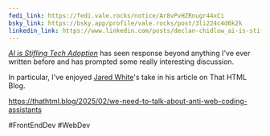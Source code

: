 ```yaml
---
fedi_link: https://fedi.vale.rocks/notice/Ar8vPvHZRnugr44xCi
bsky_link: https://bsky.app/profile/vale.rocks/post/3li224c4d6k2k
linkedin_link: https://www.linkedin.com/posts/declan-chidlow_ai-is-stifling-tech-adoption-activity-7296482439487463424-_6w7
---
```


[_AI is Stifling Tech Adoption_](/posts/ai-is-stifling-tech-adoption) has seen response beyond anything I've ever written before and has prompted some really interesting discussion.

In particular, I've enjoyed [Jared White](https://jaredwhite.com)'s take in his article on That HTML Blog.

<https://thathtml.blog/2025/02/we-need-to-talk-about-anti-web-coding-assistants>

#FrontEndDev #WebDev
